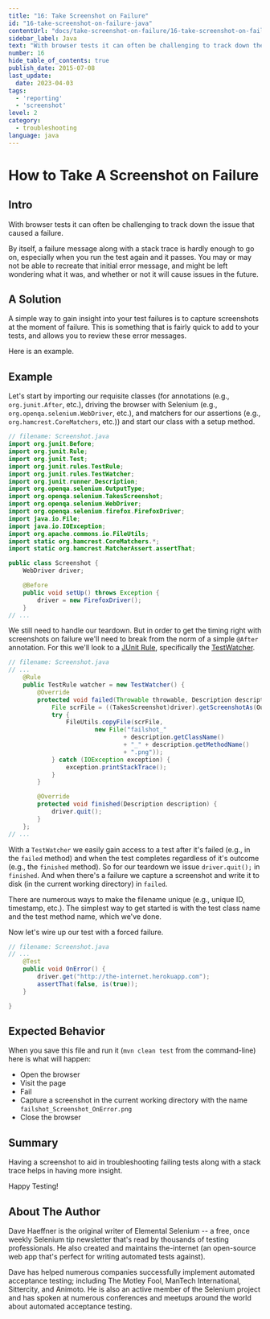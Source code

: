 ```yaml
---
title: "16: Take Screenshot on Failure"
id: "16-take-screenshot-on-failure-java"
contentUrl: "docs/take-screenshot-on-failure/16-take-screenshot-on-failure-java"
sidebar_label: Java
text: "With browser tests it can often be challenging to track down the issue that caused a failure. By itself, a failure message along with a stack trace is hardly enough to go on, especially when you run the test again and it passes. You may or may not be able to recreate that initial error message, and might be left wondering what it was, and whether or not it will cause issues in the future."
number: 16
hide_table_of_contents: true
publish_date: 2015-07-08
last_update:
  date: 2023-04-03
tags:
  - 'reporting'
  - 'screenshot'
level: 2
category:
  - troubleshooting
language: java
---
```


# How to Take A Screenshot on Failure

## Intro

With browser tests it can often be challenging to track down the issue that caused a failure.

By itself, a failure message along with a stack trace is hardly enough to go on, especially when you run the test again and it passes. You may or may not be able to recreate that initial error message, and might be left wondering what it was, and whether or not it will cause issues in the future.

## A Solution

A simple way to gain insight into your test failures is to capture screenshots at the moment of failure. This is something that is fairly quick to add to your tests, and allows you to review these error messages.

Here is an example.


## Example

Let's start by importing our requisite classes (for annotations (e.g., `org.junit.After`, etc.), driving the browser with Selenium (e.g., `org.openqa.selenium.WebDriver`, etc.), and matchers for our assertions (e.g., `org.hamcrest.CoreMatchers`, etc.)) and start our class with a setup method.

```java
// filename: Screenshot.java
import org.junit.Before;
import org.junit.Rule;
import org.junit.Test;
import org.junit.rules.TestRule;
import org.junit.rules.TestWatcher;
import org.junit.runner.Description;
import org.openqa.selenium.OutputType;
import org.openqa.selenium.TakesScreenshot;
import org.openqa.selenium.WebDriver;
import org.openqa.selenium.firefox.FirefoxDriver;
import java.io.File;
import java.io.IOException;
import org.apache.commons.io.FileUtils;
import static org.hamcrest.CoreMatchers.*;
import static org.hamcrest.MatcherAssert.assertThat;

public class Screenshot {
    WebDriver driver;

    @Before
    public void setUp() throws Exception {
        driver = new FirefoxDriver();
    }
// ...
```

We still need to handle our teardown. But in order to get the timing right with screenshots on failure we'll need to break from the norm of a simple `@After` annotation. For this we'll look to a [JUnit Rule](https://github.com/junit-team/junit/wiki/Rules), specifically the [TestWatcher](http://junit.org/apidocs/org/junit/rules/TestWatcher.html).

```java
// filename: Screenshot.java
// ...
    @Rule
    public TestRule watcher = new TestWatcher() {
        @Override
        protected void failed(Throwable throwable, Description description) {
            File scrFile = ((TakesScreenshot)driver).getScreenshotAs(OutputType.FILE);
            try {
                FileUtils.copyFile(scrFile,
                        new File("failshot_"
                                + description.getClassName()
                                + "_" + description.getMethodName()
                                + ".png"));
            } catch (IOException exception) {
                exception.printStackTrace();
            }
        }

        @Override
        protected void finished(Description description) {
            driver.quit();
        }
    };
// ...
```

With a `TestWatcher` we easily gain access to a test after it's failed (e.g., in the `failed` method) and when the test completes regardless of it's outcome (e.g., the `finished` method). So for our teardown we issue `driver.quit();` in `finished`. And when there's a failure we capture a screenshot and write it to disk (in the current working directory) in `failed`.

There are numerous ways to make the filename unique (e.g., unique ID, timestamp, etc.). The simplest way to get started is with the test class name and the test method name, which we've done.

Now let's wire up our test with a forced failure.

```java
// filename: Screenshot.java
// ...
    @Test
    public void OnError() {
        driver.get("http://the-internet.herokuapp.com");
        assertThat(false, is(true));
    }

}
```

## Expected Behavior

When you save this file and run it (`mvn clean test` from the command-line) here is what will happen:

+ Open the browser
+ Visit the page
+ Fail
+ Capture a screenshot in the current working directory with the name `failshot_Screenshot_OnError.png`
+ Close the browser

## Summary

Having a screenshot to aid in troubleshooting failing tests along with a stack trace helps in having more insight.

Happy Testing!

## About The Author

Dave Haeffner is the original writer of Elemental Selenium -- a free, once weekly Selenium tip newsletter that's read by thousands of testing professionals. He also created and maintains the-internet (an open-source web app that's perfect for writing automated tests against).

Dave has helped numerous companies successfully implement automated acceptance testing; including The Motley Fool, ManTech International, Sittercity, and Animoto. He is also an active member of the Selenium project and has spoken at numerous conferences and meetups around the world about automated acceptance testing.